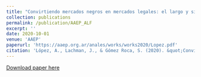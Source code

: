 ```yaml
---
title: "Convirtiendo mercados negros en mercados legales: el largo y sinuoso camino del cannabis "
collection: publications
permalink: /publication/AAEP_ALF
excerpt: ''
date: 2020-10-01
venue: 'AAEP'
paperurl: 'https://aaep.org.ar/anales/works/works2020/Lopez.pdf'
citation: 'López, A., Lachman, J., & Gómez Roca, S. (2020). &quot;Convirtiendo mercados negros en mercados legales: el largo y sinuoso camino del cannabis  Number 1.&quot; <i>Asociación Argentina de Economía Política 1</i>. 1(1).'
---
```

<!-- This paper is about the number 1. The number 2 is left for future work. -->

[Download paper here](https://aaep.org.ar/anales/works/works2020/Lopez.pdf)

<!-- Recommended citation: Your Name, You. (2009). "Paper Title Number 1." <i>Journal 1</i>. 1(1). -->
